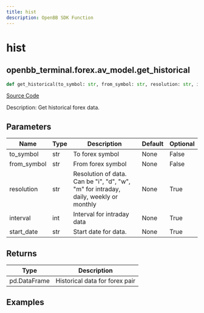 ```yaml
---
title: hist
description: OpenBB SDK Function
---
```


# hist

## openbb_terminal.forex.av_model.get_historical

```python title='openbb_terminal/forex/av_model.py'
def get_historical(to_symbol: str, from_symbol: str, resolution: str, interval: int, start_date: str) -> DataFrame
```
[Source Code](https://github.com/OpenBB-finance/OpenBBTerminal/tree/main/openbb_terminal/forex/av_model.py#L97)

Description: Get historical forex data.

## Parameters

| Name | Type | Description | Default | Optional |
| ---- | ---- | ----------- | ------- | -------- |
| to_symbol | str | To forex symbol | None | False |
| from_symbol | str | From forex symbol | None | False |
| resolution | str | Resolution of data.  Can be "i", "d", "w", "m" for intraday, daily, weekly or monthly | None | True |
| interval | int | Interval for intraday data | None | True |
| start_date | str | Start date for data. | None | True |

## Returns

| Type | Description |
| ---- | ----------- |
| pd.DataFrame | Historical data for forex pair |

## Examples

